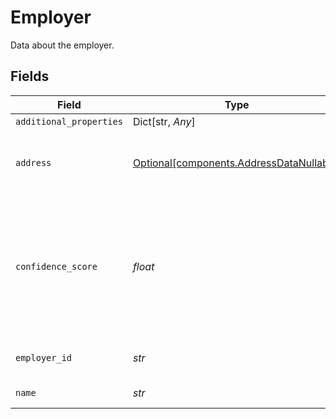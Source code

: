 # Employer

Data about the employer.


## Fields

| Field                                                                                                                                      | Type                                                                                                                                       | Required                                                                                                                                   | Description                                                                                                                                |
| ------------------------------------------------------------------------------------------------------------------------------------------ | ------------------------------------------------------------------------------------------------------------------------------------------ | ------------------------------------------------------------------------------------------------------------------------------------------ | ------------------------------------------------------------------------------------------------------------------------------------------ |
| `additional_properties`                                                                                                                    | Dict[str, *Any*]                                                                                                                           | :heavy_minus_sign:                                                                                                                         | N/A                                                                                                                                        |
| `address`                                                                                                                                  | [Optional[components.AddressDataNullable]](../../models/shared/addressdatanullable.md)                                                     | :heavy_check_mark:                                                                                                                         | Data about the components comprising an address.                                                                                           |
| `confidence_score`                                                                                                                         | *float*                                                                                                                                    | :heavy_check_mark:                                                                                                                         | A number from 0 to 1 indicating Plaid's level of confidence in the pairing between the employer and the institution (not yet implemented). |
| `employer_id`                                                                                                                              | *str*                                                                                                                                      | :heavy_check_mark:                                                                                                                         | Plaid's unique identifier for the employer.                                                                                                |
| `name`                                                                                                                                     | *str*                                                                                                                                      | :heavy_check_mark:                                                                                                                         | The name of the employer                                                                                                                   |